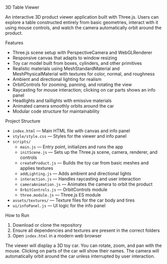 3D Table Viewer

An interactive 3D product viewer application built with Three.js. Users can explore a table constructed entirely from basic geometries, interact with it using mouse controls, and watch the camera automatically orbit around the product.

 Features

- Three.js scene setup with PerspectiveCamera and WebGLRenderer
- Responsive canvas that adapts to window resizing
- Toy car model built from boxes, cylinders, and other primitives
- Realistic materials using MeshStandardMaterial and MeshPhysicalMaterial with textures for color, normal, and roughness
- Ambient and directional lighting for realism
- OrbitControls for zooming, panning, and rotating the view
- Raycasting for mouse interaction; clicking on car parts shows an info panel
- Headlights and taillights with emissive materials
- Animated camera smoothly orbits around the car
- Modular code structure for maintainability

Project Structure

- `index.html` — Main HTML file with canvas and info panel
- `style/style.css` — Styles for the viewer and info panel
- `scripts/`
  - `main.js` — Entry point, initializes and runs the app
  - `initScene.js` — Sets up the Three.js scene, camera, renderer, and controls
  - `createProduct.js` — Builds the toy car from basic meshes and applies textures
  - `addLighting.js` — Adds ambient and directional lights
  - `interaction.js` — Handles raycasting and user interaction
  - `cameraAnimation.js` — Animates the camera to orbit the product
  - `OrbitControls.js` — OrbitControls module
  - `three.module.js` — Three.js ES module
- `assets/textures/` — Texture files for the car body and tires
- `ui/infoPanel.js` — UI logic for the info panel

How to Run

1. Download or clone the repository
2. Ensure all dependencies and textures are present in the correct folders
3. Open `index.html` in a modern web browser

The viewer will display a 3D toy car. You can rotate, zoom, and pan with the mouse. Clicking on parts of the car will show their names. The camera will automatically orbit around the car unless interrupted by user interaction.
